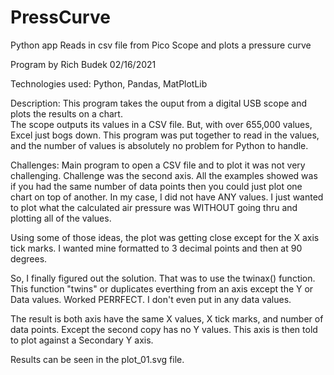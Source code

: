 # PressCurve
Python app Reads in csv file from Pico Scope and plots a pressure curve

Program by Rich Budek  02/16/2021

Technologies used:
Python, Pandas, MatPlotLib

Description:
This program takes the ouput from a digital USB scope and plots the results on a chart.  
The scope outputs its values in a CSV file. But, with over 655,000 values, Excel just bogs down.
This program was put together to read in the values, and the number of values is absolutely
no problem for Python to handle.

Challenges:
Main program to open a CSV file and to plot it was not very challenging.  Challenge was
the second axis.  All the examples showed was if you had the same number of data points
then you could just plot one chart on top of another.  In my case, I did not have ANY 
values.  I just wanted to plot what the calculated air pressure was WITHOUT going thru
and plotting all of the values.

Using some of those ideas, the plot was getting close except for the X axis tick marks.
I wanted mine formatted to 3 decimal points and then at 90 degrees.

So, I finally figured out the solution.  That was to use the twinax() function.  This
function "twins" or duplicates everthing from an axis except the  Y or Data values. 
Worked PERRFECT.  I don't even put in any data values.

The result is both axis have the same X values, X tick marks, and number of data points.
Except the second copy has no Y values.  This axis is then told to plot against a 
Secondary Y axis.

Results can be seen in the plot_01.svg file.

